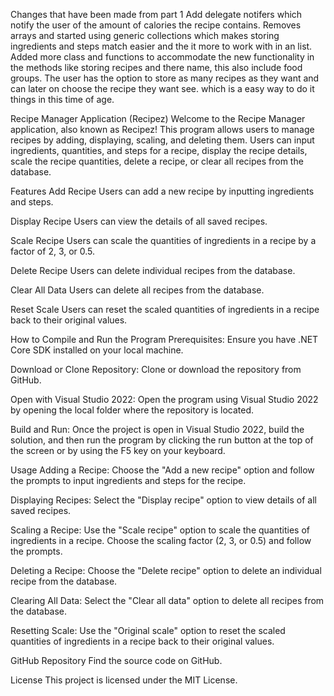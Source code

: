 Changes that have been made from part 1
Add delegate notifers which notify the user of the amount of calories the recipe contains. Removes arrays and started using generic collections which makes storing ingredients and steps match easier and the it more to work with in an list. Added more class and functions to accommodate the new functionality in the methods like storing recipes and there name, this also include food groups. The user has the option to store as many recipes as they want and can later on choose the recipe they want see. which is a easy way to do it things in this time of age.

Recipe Manager Application (Recipez)
Welcome to the Recipe Manager application, also known as Recipez! This program allows users to manage recipes by adding, displaying, scaling, and deleting them. Users can input ingredients, quantities, and steps for a recipe, display the recipe details, scale the recipe quantities, delete a recipe, or clear all recipes from the database.

Features
Add Recipe
Users can add a new recipe by inputting ingredients and steps.

Display Recipe
Users can view the details of all saved recipes.

Scale Recipe
Users can scale the quantities of ingredients in a recipe by a factor of 2, 3, or 0.5.

Delete Recipe
Users can delete individual recipes from the database.

Clear All Data
Users can delete all recipes from the database.

Reset Scale
Users can reset the scaled quantities of ingredients in a recipe back to their original values.

How to Compile and Run the Program
Prerequisites: Ensure you have .NET Core SDK installed on your local machine.

Download or Clone Repository: Clone or download the repository from GitHub.

Open with Visual Studio 2022: Open the program using Visual Studio 2022 by opening the local folder where the repository is located.

Build and Run: Once the project is open in Visual Studio 2022, build the solution, and then run the program by clicking the run button at the top of the screen or by using the F5 key on your keyboard.

Usage
Adding a Recipe: Choose the "Add a new recipe" option and follow the prompts to input ingredients and steps for the recipe.

Displaying Recipes: Select the "Display recipe" option to view details of all saved recipes.

Scaling a Recipe: Use the "Scale recipe" option to scale the quantities of ingredients in a recipe. Choose the scaling factor (2, 3, or 0.5) and follow the prompts.

Deleting a Recipe: Choose the "Delete recipe" option to delete an individual recipe from the database.

Clearing All Data: Select the "Clear all data" option to delete all recipes from the database.

Resetting Scale: Use the "Original scale" option to reset the scaled quantities of ingredients in a recipe back to their original values.

GitHub Repository
Find the source code on GitHub.

License
This project is licensed under the MIT License.
